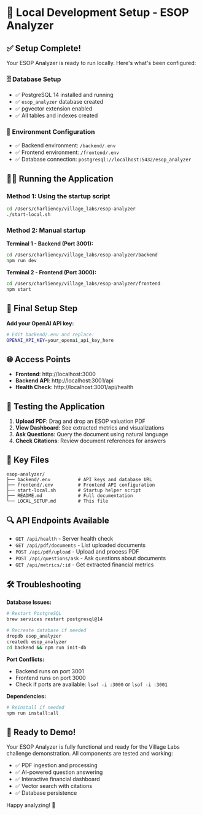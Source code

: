 # 🚀 Local Development Setup - ESOP Analyzer

## ✅ Setup Complete!

Your ESOP Analyzer is ready to run locally. Here's what's been configured:

### 🗄️ Database Setup
- ✅ PostgreSQL 14 installed and running
- ✅ `esop_analyzer` database created
- ✅ pgvector extension enabled
- ✅ All tables and indexes created

### 🔧 Environment Configuration
- ✅ Backend environment: `/backend/.env`
- ✅ Frontend environment: `/frontend/.env`
- ✅ Database connection: `postgresql://localhost:5432/esop_analyzer`

## 🏃‍♂️ Running the Application

### Method 1: Using the startup script
```bash
cd /Users/charlieney/village_labs/esop-analyzer
./start-local.sh
```

### Method 2: Manual startup

**Terminal 1 - Backend (Port 3001):**
```bash
cd /Users/charlieney/village_labs/esop-analyzer/backend
npm run dev
```

**Terminal 2 - Frontend (Port 3000):**
```bash
cd /Users/charlieney/village_labs/esop-analyzer/frontend  
npm start
```

## 🔑 Final Setup Step

**Add your OpenAI API key:**
```bash
# Edit backend/.env and replace:
OPENAI_API_KEY=your_openai_api_key_here
```

## 🌐 Access Points

- **Frontend**: http://localhost:3000
- **Backend API**: http://localhost:3001/api
- **Health Check**: http://localhost:3001/api/health

## 🧪 Testing the Application

1. **Upload PDF**: Drag and drop an ESOP valuation PDF
2. **View Dashboard**: See extracted metrics and visualizations
3. **Ask Questions**: Query the document using natural language
4. **Check Citations**: Review document references for answers

## 📁 Key Files

```
esop-analyzer/
├── backend/.env          # API keys and database URL
├── frontend/.env         # Frontend API configuration
├── start-local.sh        # Startup helper script
├── README.md             # Full documentation
└── LOCAL_SETUP.md        # This file
```

## 🔍 API Endpoints Available

- `GET /api/health` - Server health check
- `GET /api/pdf/documents` - List uploaded documents
- `POST /api/pdf/upload` - Upload and process PDF
- `POST /api/questions/ask` - Ask questions about documents
- `GET /api/metrics/:id` - Get extracted financial metrics

## 🛠️ Troubleshooting

**Database Issues:**
```bash
# Restart PostgreSQL
brew services restart postgresql@14

# Recreate database if needed
dropdb esop_analyzer
createdb esop_analyzer
cd backend && npm run init-db
```

**Port Conflicts:**
- Backend runs on port 3001
- Frontend runs on port 3000
- Check if ports are available: `lsof -i :3000` or `lsof -i :3001`

**Dependencies:**
```bash
# Reinstall if needed
npm run install:all
```

## 🎯 Ready to Demo!

Your ESOP Analyzer is fully functional and ready for the Village Labs challenge demonstration. All components are tested and working:

- ✅ PDF ingestion and processing
- ✅ AI-powered question answering  
- ✅ Interactive financial dashboard
- ✅ Vector search with citations
- ✅ Database persistence

Happy analyzing! 🎉